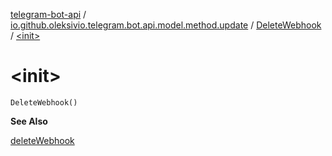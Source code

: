 [telegram-bot-api](../../index.md) / [io.github.oleksivio.telegram.bot.api.model.method.update](../index.md) / [DeleteWebhook](index.md) / [&lt;init&gt;](./-init-.md)

# &lt;init&gt;

`DeleteWebhook()`

**See Also**

[deleteWebhook](#)

